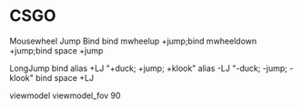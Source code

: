 # CSGO
Mousewheel Jump Bind
bind mwheelup +jump;bind mwheeldown +jump;bind space +jump

LongJump bind
alias +LJ "+duck; +jump; +klook"
alias -LJ "-duck; -jump; -klook"
bind space +LJ

viewmodel
viewmodel_fov 90
